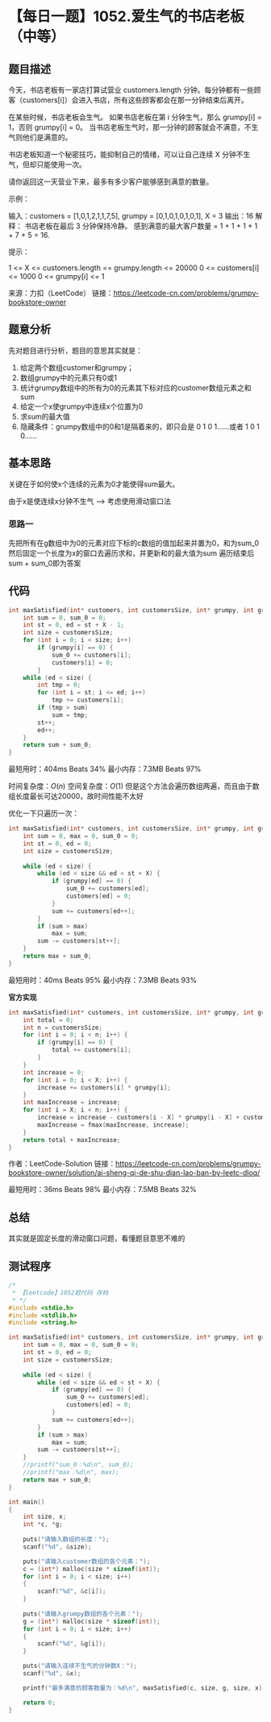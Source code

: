 # 【每日一题】1052.爱生气的书店老板（中等）

## 题目描述

今天，书店老板有一家店打算试营业 customers.length 分钟。每分钟都有一些顾客（customers[i]）会进入书店，所有这些顾客都会在那一分钟结束后离开。

在某些时候，书店老板会生气。 如果书店老板在第 i 分钟生气，那么 grumpy[i] = 1，否则 grumpy[i] = 0。 当书店老板生气时，那一分钟的顾客就会不满意，不生气则他们是满意的。

书店老板知道一个秘密技巧，能抑制自己的情绪，可以让自己连续 X 分钟不生气，但却只能使用一次。

请你返回这一天营业下来，最多有多少客户能够感到满意的数量。
 

示例：

输入：customers = [1,0,1,2,1,1,7,5], grumpy = [0,1,0,1,0,1,0,1], X = 3
输出：16
解释：
书店老板在最后 3 分钟保持冷静。
感到满意的最大客户数量 = 1 + 1 + 1 + 1 + 7 + 5 = 16.
 

提示：

1 <= X <= customers.length == grumpy.length <= 20000
0 <= customers[i] <= 1000
0 <= grumpy[i] <= 1

来源：力扣（LeetCode）
链接：https://leetcode-cn.com/problems/grumpy-bookstore-owner

## 题意分析

先对题目进行分析，题目的意思其实就是：
1. 给定两个数组customer和grumpy；
2. 数组grumpy中的元素只有0或1
3. 统计grumpy数组中的所有为0的元素其下标对应的customer数组元素之和sum
4. 给定一个x使grumpy中连续x个位置为0
5. 求sum的最大值
6. 隐藏条件：grumpy数组中的0和1是隔着来的，即只会是 0 1 0 1……或者 1 0 1 0……

## 基本思路

关键在于如何使x个连续的元素为0才能使得sum最大。

由于x是使连续x分钟不生气 --> 考虑使用滑动窗口法

### 思路一

先把所有在g数组中为0的元素对应下标的c数组的值加起来并置为0，和为sum_0
然后固定一个长度为x的窗口去遍历求和，并更新和的最大值为sum
遍历结束后sum + sum_0即为答案

## 代码

```c++
int maxSatisfied(int* customers, int customersSize, int* grumpy, int grumpySize, int X){
    int sum = 0, sum_0 = 0;
    int st = 0, ed = st + X - 1;
    int size = customersSize;
    for (int i = 0; i < size; i++)
        if (grumpy[i] == 0) {
            sum_0 += customers[i];
            customers[i] = 0;
        }
    while (ed < size) {
        int tmp = 0;
        for (int i = st; i <= ed; i++)
            tmp += customers[i];
        if (tmp > sum)
            sum = tmp;
        st++;
        ed++;
    }
    return sum + sum_0;
}
```

最短用时：404ms     Beats 34%
最小内存：7.3MB     Beats 97%

时间复杂度：$O(n)$
空间复杂度：$O(1)$
但是这个方法会遍历数组两遍，而且由于数组长度最长可达20000，故时间性能不太好

优化一下只遍历一次：
```c++
int maxSatisfied(int* customers, int customersSize, int* grumpy, int grumpySize, int X){
    int sum = 0, max = 0, sum_0 = 0;
    int st = 0, ed = 0;
    int size = customersSize;
    
    while (ed < size) {
        while (ed < size && ed < st + X) {
            if (grumpy[ed] == 0) {
                sum_0 += customers[ed];
                customers[ed] = 0;
            }
            sum += customers[ed++];
        }
        if (sum > max)
            max = sum;
        sum -= customers[st++];
    }
    return max + sum_0;
}
```

最短用时：40ms     Beats 95%
最小内存：7.3MB     Beats 93%

**官方实现**

```c++
int maxSatisfied(int* customers, int customersSize, int* grumpy, int grumpySize, int X) {
    int total = 0;
    int n = customersSize;
    for (int i = 0; i < n; i++) {
        if (grumpy[i] == 0) {
            total += customers[i];
        }
    }
    int increase = 0;
    for (int i = 0; i < X; i++) {
        increase += customers[i] * grumpy[i];
    }
    int maxIncrease = increase;
    for (int i = X; i < n; i++) {
        increase = increase - customers[i - X] * grumpy[i - X] + customers[i] * grumpy[i];
        maxIncrease = fmax(maxIncrease, increase);
    }
    return total + maxIncrease;
}
```

作者：LeetCode-Solution
链接：https://leetcode-cn.com/problems/grumpy-bookstore-owner/solution/ai-sheng-qi-de-shu-dian-lao-ban-by-leetc-dloq/

最短用时：36ms     Beats 98%
最小内存：7.5MB     Beats 32%

## 总结

其实就是固定长度的滑动窗口问题，看懂题目意思不难的

## 测试程序

```c++
/*
 * 【leetcode】1052题代码 存档
 * */
#include <stdio.h>
#include <stdlib.h>
#include <string.h>

int maxSatisfied(int* customers, int customersSize, int* grumpy, int grumpySize, int X){
    int sum = 0, max = 0, sum_0 = 0;
    int st = 0, ed = 0;
    int size = customersSize;
    
    while (ed < size) {
        while (ed < size && ed < st + X) {
            if (grumpy[ed] == 0) {
                sum_0 += customers[ed];
                customers[ed] = 0;
            }
            sum += customers[ed++];
        }
        if (sum > max)
            max = sum;
        sum -= customers[st++];
    }
    //printf("sum_0：%d\n", sum_0);
    //printf("max：%d\n", max);
    return max + sum_0;
}

int main()
{
    int size, x;
    int *c, *g;
    
    puts("请输入数组的长度：");
    scanf("%d", &size);

    puts("请输入customer数组的各个元素：");
    c = (int*) malloc(size * sizeof(int));
    for (int i = 0; i < size; i++)
    {
        scanf("%d", &c[i]);
    }
    
    puts("请输入grumpy数组的各个元素：");
    g = (int*) malloc(size * sizeof(int));
    for (int i = 0; i < size; i++)
    {
        scanf("%d", &g[i]);
    }

    puts("请输入连续不生气的分钟数X：");
    scanf("%d", &x);

    printf("最多满意的顾客数量为：%d\n", maxSatisfied(c, size, g, size, x));

    return 0;
}
```